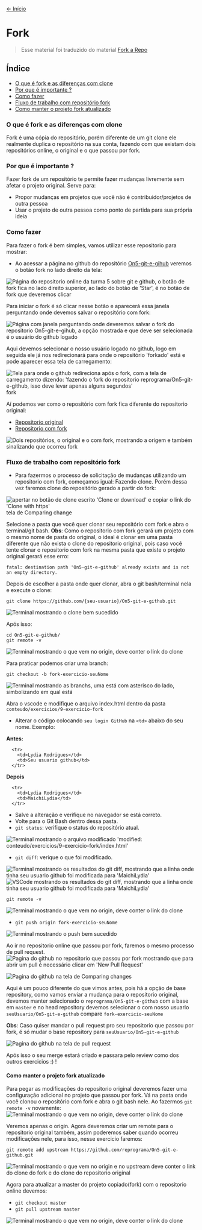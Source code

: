 [<- Início](../README.md)

# Fork
> Esse material foi traduzido do material <a href="https://help.github.com/en/enterprise/2.13/user/articles/fork-a-repo" target="_blank">Fork a Repo</a>


## Índice
- [O que é fork e as diferenças com clone](#o-que-é-fork-e-as-diferenças-com-clone)
- [Por que é importante ?](#por-que-é-importante-)
- [Como fazer](#como-fazer)
- [Fluxo de trabalho com repositório fork](#fluxo-de-trabalho-com-repositório-fork)
- [Como manter o projeto fork atualizado](#como-manter-o-projeto-fork-atualizado)


### O que é fork e as diferenças com clone

Fork é uma cópia do repositório, porém diferente de um git clone ele realmente duplica o repositório na sua conta, fazendo com que existam dois repositórios online, o original e o que passou por fork.

### Por que é importante ?

Fazer fork de um repositório te permite fazer mudanças livremente sem afetar o projeto original.
Serve para:
- Propor mudanças em projetos que você não é contribuidor/projetos de outra pessoa
- Usar o projeto de outra pessoa como ponto de partida para sua própria ideia

### Como fazer

Para fazer o fork é bem simples, vamos utilizar esse repositorio para mostrar:

- Ao acessar a página no github do repositório <a href="https://github.com/reprograma/On5-git-e-github" target="_blank">On5-git-e-gihub</a> veremos o botão fork no lado direito da tela:

<img src="../imgs/fork/fork-github.png" alt="Página do repositorio online da turma 5 sobre git e github, o botão de fork fica no lado direito superior, ao lado do botão de 'Star', é no botão de fork que deveremos clicar" />

Para iniciar o fork é só clicar nesse botão e aparecerá essa janela perguntando onde devemos salvar o repositório com fork:

<img src="../imgs/fork/fork-onde.png" alt="Página com janela perguntando onde deveremos salvar o fork do repositorio On5-git-e-gihub, a opção mostrada e que deve ser selecionada é o usuário do github logado" />

Aqui devemos selecionar o nosso usuário logado no github, logo em seguida ele já nos redirecionará para onde o repositório 'forkado' está e pode aparecer essa tela de carregamento:

<img src="../imgs/fork/fork-loading.png" alt="Tela para onde o github redireciona após o fork, com a tela de carregamento dizendo: 'fazendo o fork do repositorio reprograma/On5-git-e-github, isso deve levar apenas alguns segundos'" />
fork

Aí podemos ver como o repositório com fork fica diferente do repositorio original:
- <a href="https://github.com/reprograma/On5-git-e-github" target="_blank">Repositorio original</a>
- <a href="https://github.com/MaichiLydia/On5-git-e-github" target="_blank">Repositorio com fork</a>
<img src="../imgs/fork/fork-diferenca.png" alt="Dois repositórios, o original e o com fork, mostrando a origem e também sinalizando que ocorreu fork" />

### Fluxo de trabalho com repositório fork

- Para fazermos o processo de solicitação de mudanças utilizando um repositorio com fork, começamos igual: Fazendo clone. Porém dessa vez faremos clone do repositório gerado a partir do fork:

<img src="../imgs/fork/fork-clone.png" alt="apertar no botão de clone escrito 'Clone or download' e copiar o link do 'Clone with https'" />tela de Comparing change

Selecione a pasta que você quer clonar seu repositório com fork e abra o terminal/git bash.
**Obs**: Como o repositorio com fork gerará um projeto com o mesmo nome de pasta do original, o ideal é clonar em uma pasta diferente que não exista o clone do repositorio original, pois caso você tente clonar o repositorio com fork na mesma pasta que existe o projeto original gerará esse erro:
```
fatal: destination path 'On5-git-e-github' already exists and is not an empty directory.
```

Depois de escolher a pasta onde quer clonar, abra o git bash/terminal nela e execute o clone:

```
git clone https://github.com/{seu-usuario}/On5-git-e-github.git
```
<img src="../imgs/fork/fork-cli-clone.png" alt="Terminal mostrando o clone bem sucedido" />

Após isso:
```
cd On5-git-e-github/
git remote -v
```
<img src="../imgs/fork/fork-remote.png" alt="Terminal mostrando o que vem no origin, deve conter o link do clone" />

Para praticar podemos criar uma branch:
```
git checkout -b fork-exercicio-seuNome
```
<img src="../imgs/fork/fork-branch.png" alt="Terminal mostrando as branchs, uma está com asterisco do lado, simbolizando em qual está" />

Abra o vscode e modifique o arquivo
index.html dentro da pasta `conteudo/exercicios/9-exercicio-fork`
- Alterar o código colocando `seu login GitHub` na `<td>` abaixo do seu nome.
  Exemplo:

**Antes:**
```
  <tr>
    <td>Lydia Rodrigues</td>
    <td>Seu usuario github</td>
  </tr>
```

**Depois**
```
  <tr>
    <td>Lydia Rodrigues</td>
    <td>MaichiLydia</td>
  </tr>
```
- Salve a alteração e verifique no navegador se está correto.
- Volte para o Git Bash dentro dessa pasta.
- `git status`: verifique o status do repositório atual.
<img src="../imgs/fork/fork-status.png" alt="Terminal mostrando o arquivo modificado 'modified:   conteudo/exercicios/9-exercicio-fork/index.html'" />

- `git diff`: verique o que foi modificado.
<img src="../imgs/fork/fork-diff.png" alt="Terminal mostrando os resultados do git diff, mostrando que a linha onde tinha seu usuario github foi modificada para 'MaichiLydia'" />

<img src="../imgs/fork/fork-diff-vscode.png" alt="VSCode mostrando os resultados do git diff, mostrando que a linha onde tinha seu usuario github foi modificada para 'MaichiLydia'" />

```
git remote -v
```
<img src="../imgs/fork/fork-remote.png" alt="Terminal mostrando o que vem no origin, deve conter o link do clone" />

- `git push origin fork-exercicio-seuNome`
<img src="../imgs/fork/fork-push.png" alt="Terminal mostrando o push bem sucedido" />

Ao ir no repositorio online que passou por fork, faremos o mesmo processo de pull request.
<img src="../imgs/fork/fork-pull-request.png" alt="Pagina do github no repositorio que passou por fork mostrando que para abrir um pull é necessário clicar em 'New Pull Request'" />

<img src="../imgs/fork/fork-pull-request-branch.png" alt="Pagina do github na tela de Comparing changes" />

Aqui é um pouco diferente do que vimos antes, pois há a opção de base repository, como vamos enviar a mudança para o repositorio original, devemos manter selecionado o `reprograma/On5-git-e-github` com a base em `master` e no head repository devemos selecionar o com nosso usuario `seuUsuario/On5-git-e-github` compare `fork-exercicio-seuNome`

**Obs**: Caso quiser mandar o pull request pro seu repositorio que passou por fork, é só mudar o base repository para `seuUsuario/On5-git-e-github`

<img src="../imgs/fork/fork-pull-request-create.png" alt="Pagina do github na tela de pull request" />

Após isso o seu merge estará criado e passara pelo review como dos outros exercicios :) !

#### Como manter o projeto fork atualizado

Para pegar as modificações do repositorio original deveremos fazer uma configuração adicional no projeto que passou por fork.
Vá na pasta onde você clonou o repositório com fork e abra o git bash nele.
Ao fazermos `git remote -v` novamente:
<img src="../imgs/fork/fork-remote.png" alt="Terminal mostrando o que vem no origin, deve conter o link do clone" />

Veremos apenas o origin.
Agora deveremos criar um remote para o repositorio original também, assim poderemos saber quando ocorreu modificações nele, para isso, nesse exercicio faremos:
```
git remote add upstream https://github.com/reprograma/On5-git-e-github.git
```
<img src="../imgs/fork/fork-remote-upstream.png" alt="Terminal mostrando o que vem no origin e no upstream deve conter o link do clone do fork e do clone do repositorio original" />

Agora para atualizar a master do projeto copiado(fork) com o repositorio online devemos:
- `git checkout master`
- `git pull upstream master`

<img src="../imgs/fork/fork-pull-upstream.png" alt="Terminal mostrando o que vem no origin, deve conter o link do clone" />
